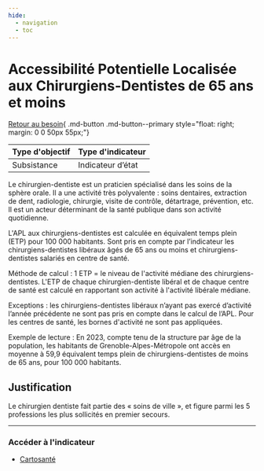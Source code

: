 ```yaml
---
hide:
  - navigation
  - toc
---
```


# Accessibilité Potentielle Localisée aux Chirurgiens-Dentistes de 65 ans et moins 

[Retour au besoin](https://konsilion.github.io/diag360/pages/besoins/bv4){ .md-button .md-button--primary style="float: right; margin: 0 0 50px 55px;"}

|Type d'objectif|Type d'indicateur|
|--|--|
|Subsistance|Indicateur d’état|

Le chirurgien-dentiste est un praticien spécialisé dans les soins de la sphère orale. Il a une activité très polyvalente : soins dentaires, extraction de dent, radiologie, chirurgie, visite de contrôle, détartrage, prévention, etc. Il est un acteur déterminant de la santé publique dans son activité quotidienne.  

L'APL aux chirurgiens-dentistes est calculée en équivalent temps plein (ETP) pour 100 000  habitants.  Sont  pris  en  compte par l’indicateur les chirurgiens-dentistes libéraux âgés de 65 ans ou moins et chirurgiens-dentistes salariés en centre de santé. 

Méthode de calcul : 1 ETP = le niveau de l'activité médiane des chirurgiens-dentistes. L'ETP de chaque chirurgien-dentiste libéral et de chaque centre de santé est calculé en rapportant son activité à l'activité libérale médiane. 

Exceptions  :  les  chirurgiens-dentistes  libéraux  n’ayant  pas  exercé  d’activité  l’année précédente  ne  sont  pas  pris  en  compte  dans  le  calcul  de  l’APL.  Pour  les  centres  de santé, les bornes d'activité ne sont pas appliquées. 

Exemple  de  lecture  :  En 2023, compte tenu de la structure par âge de la population, les  habitants  de  Grenoble-Alpes-Métropole  ont  accès en moyenne à 59,9 équivalent temps plein de chirurgiens-dentistes de moins de 65 ans, pour 100 000 habitants. 

## Justification

Le chirurgien dentiste fait partie des « soins de ville », et figure parmi les 5 professions les plus sollicités en premier secours. 

---

### Accéder à l'indicateur

- [Cartosanté](https://cartosante.atlasante.fr/#c=indicator&i=apl_cd.apl_65&s=2023&t=A01&view=map9)